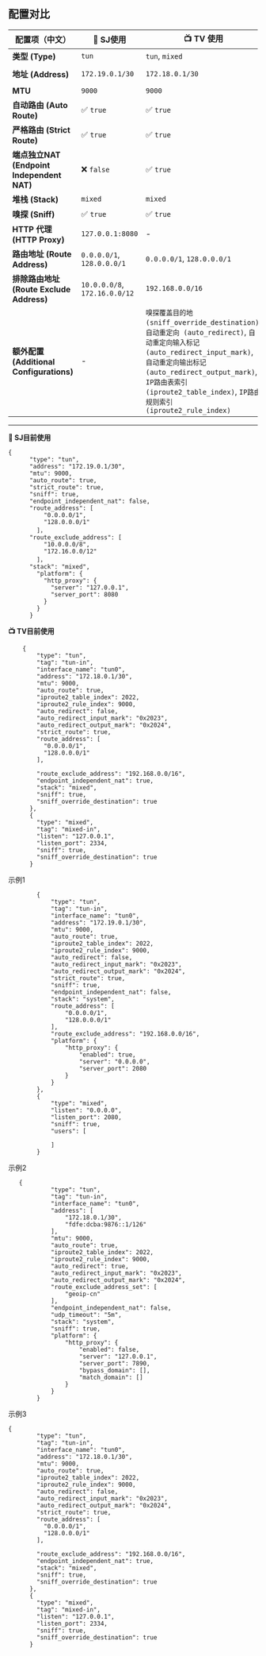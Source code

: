 ## 配置对比

| 配置项（中文）            | 📱 SJ使用        | 📺 TV 使用                 | 📝 示例 1                | 📝 示例 2                  | 📝 示例 3                  |
|----------------------------|----------------------|-------------------------------|-----------------------|-----------------------|-----------------------|
| **类型 (Type)**            | `tun`                | `tun`, `mixed`                | `tun`, `mixed`         | `tun`                 | `tun`, `mixed`         |
| **地址 (Address)**         | `172.19.0.1/30`      | `172.18.0.1/30`               | `172.19.0.1/30`       | `172.18.0.1/30`, `fdfe:dcba:9876::1/126` | `172.18.0.1/30`       |
| **MTU**                    | `9000`               | `9000`                        | `9000`                | `9000`                | `9000`                |
| **自动路由 (Auto Route)**  | ✅ `true`             | ✅ `true`                      | ✅ `true`              | ✅ `true`              | ✅ `true`              |
| **严格路由 (Strict Route)**| ✅ `true`             | ✅ `true`                      | ✅ `true`              | ❌ `false`             | ✅ `true`              |
| **端点独立NAT (Endpoint Independent NAT)** | ❌ `false`            | ✅ `true`                      | ❌ `false`             | ❌ `false`             | ✅ `true`              |
| **堆栈 (Stack)**           | `mixed`              | `mixed`                       | `system`              | `system`              | `mixed`               |
| **嗅探 (Sniff)**           | ✅ `true`             | ✅ `true`                      | ✅ `true`              | ✅ `true`              | ✅ `true`              |
| **HTTP 代理 (HTTP Proxy)** | `127.0.0.1:8080`     | -                             | `0.0.0.0:2080`        | `127.0.0.1:7890`      | -                     |
| **路由地址 (Route Address)** | `0.0.0.0/1`, `128.0.0.0/1` | `0.0.0.0/1`, `128.0.0.0/1` | `0.0.0.0/1`, `128.0.0.0/1` | `0.0.0.0/1`, `128.0.0.0/1` | `0.0.0.0/1`, `128.0.0.0/1` |
| **排除路由地址 (Route Exclude Address)** | `10.0.0.0/8`, `172.16.0.0/12` | `192.168.0.0/16` | `192.168.0.0/16`      | `geoip-cn`            | `192.168.0.0/16`      |
| **额外配置 (Additional Configurations)** | -                    | `嗅探覆盖目的地 (sniff_override_destination)`, `自动重定向 (auto_redirect)`, `自动重定向输入标记 (auto_redirect_input_mark)`, `自动重定向输出标记 (auto_redirect_output_mark)`, `IP路由表索引 (iproute2_table_index)`, `IP路由规则索引 (iproute2_rule_index)` | `用户 (users)`, `监听地址 (listen)`, `监听端口 (listen_port)` | `自动重定向 (auto_redirect)`, `自动重定向输入标记 (auto_redirect_input_mark)`, `自动重定向输出标记 (auto_redirect_output_mark)`, `排除路由地址集 (route_exclude_address_set)`, `UDP超时 (udp_timeout)`, `绕过域名 (bypass_domain)`, `匹配域名 (match_domain)` | `混合配置 (mixed-in)`, `嗅探覆盖目的地 (sniff_override_destination)`, `监听地址 (listen)`, `监听端口 (listen_port)` |

---

**📱 SJ目前使用**
```
{
      "type": "tun",
      "address": "172.19.0.1/30",
      "mtu": 9000,
      "auto_route": true,
      "strict_route": true,
      "sniff": true,
      "endpoint_independent_nat": false,
      "route_address": [
          "0.0.0.0/1",
          "128.0.0.0/1"
        ]，
      "route_exclude_address": [
          "10.0.0.0/8",
          "172.16.0.0/12"
        ]，
      "stack": "mixed",
        "platform": {
          "http_proxy": {
            "server": "127.0.0.1",
            "server_port": 8080
          }
        }
      }
```
**📺 TV目前使用**
```
    {
        "type": "tun",
        "tag": "tun-in",
        "interface_name": "tun0",
        "address": "172.18.0.1/30",
        "mtu": 9000,
        "auto_route": true,
        "iproute2_table_index": 2022,
        "iproute2_rule_index": 9000,
        "auto_redirect": false,
        "auto_redirect_input_mark": "0x2023",
        "auto_redirect_output_mark": "0x2024",
        "strict_route": true,
        "route_address": [
          "0.0.0.0/1",
          "128.0.0.0/1"
        ],

        "route_exclude_address": "192.168.0.0/16",
        "endpoint_independent_nat": true,
        "stack": "mixed",
        "sniff": true,
        "sniff_override_destination": true
      },
      {
        "type": "mixed",
        "tag": "mixed-in",
        "listen": "127.0.0.1",
        "listen_port": 2334,
        "sniff": true,
        "sniff_override_destination": true
      }
```
示例1
```
        {
            "type": "tun",
            "tag": "tun-in",
            "interface_name": "tun0",
            "address": "172.19.0.1/30",
            "mtu": 9000,
            "auto_route": true,
            "iproute2_table_index": 2022,
            "iproute2_rule_index": 9000,
            "auto_redirect": false,
            "auto_redirect_input_mark": "0x2023",
            "auto_redirect_output_mark": "0x2024",
            "strict_route": true,
            "sniff": true,
            "endpoint_independent_nat": false,
            "stack": "system",
            "route_address": [
                "0.0.0.0/1",
                "128.0.0.0/1"
            ],
            "route_exclude_address": "192.168.0.0/16",
            "platform": {
                "http_proxy": {
                    "enabled": true,
                    "server": "0.0.0.0",
                    "server_port": 2080
                }
            }
        },
        {
            "type": "mixed",
            "listen": "0.0.0.0",
            "listen_port": 2080,
            "sniff": true,
            "users": [

            ]
        }
```
示例2
```
   {
            "type": "tun",
            "tag": "tun-in",
            "interface_name": "tun0",
            "address": [
                "172.18.0.1/30",
                "fdfe:dcba:9876::1/126"
            ],
            "mtu": 9000,
            "auto_route": true,
            "iproute2_table_index": 2022,
            "iproute2_rule_index": 9000,
            "auto_redirect": true,
            "auto_redirect_input_mark": "0x2023",
            "auto_redirect_output_mark": "0x2024",
            "route_exclude_address_set": [
                "geoip-cn"
            ],
            "endpoint_independent_nat": false,
            "udp_timeout": "5m",
            "stack": "system",
            "sniff": true,
            "platform": {
                "http_proxy": {
                    "enabled": false,
                    "server": "127.0.0.1",
                    "server_port": 7890,
                    "bypass_domain": [],
                    "match_domain": []
                }
            }
        }
```
示例3
```
{
        "type": "tun",
        "tag": "tun-in",
        "interface_name": "tun0",
        "address": "172.18.0.1/30",
        "mtu": 9000,
        "auto_route": true,
        "iproute2_table_index": 2022,
        "iproute2_rule_index": 9000,
        "auto_redirect": false,
        "auto_redirect_input_mark": "0x2023",
        "auto_redirect_output_mark": "0x2024",
        "strict_route": true,
        "route_address": [
          "0.0.0.0/1",
          "128.0.0.0/1"
        ],

        "route_exclude_address": "192.168.0.0/16",
        "endpoint_independent_nat": true,
        "stack": "mixed",
        "sniff": true,
        "sniff_override_destination": true
      },
      {
        "type": "mixed",
        "tag": "mixed-in",
        "listen": "127.0.0.1",
        "listen_port": 2334,
        "sniff": true,
        "sniff_override_destination": true
      }
```
